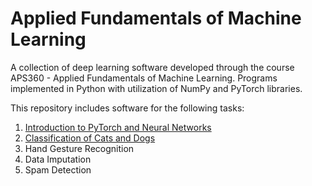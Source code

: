 # Applied Fundamentals of Machine Learning

A collection of deep learning software developed through the course APS360 - Applied Fundamentals of Machine Learning. Programs implemented in Python with utilization of NumPy and PyTorch libraries.

This repository includes software for the following tasks:
1. [Introduction to PyTorch and Neural Networks](Lab_1_PyTorch_and_ANNs)
2. [Classification of Cats and Dogs](Lab_2_Cats_vs_Dogs)
3. Hand Gesture Recognition
4. Data Imputation
5. Spam Detection

